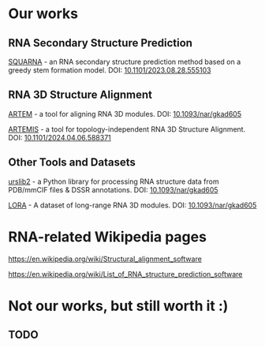 # Our works

## RNA Secondary Structure Prediction

[SQUARNA](https://github.com/febos/SQUARNA) - an RNA secondary structure prediction method based on a greedy stem formation model. DOI: [10.1101/2023.08.28.555103](https://doi.org/10.1101/2023.08.28.555103)

## RNA 3D Structure Alignment

[ARTEM](https://github.com/david-bogdan-r/ARTEM) - a tool for aligning RNA 3D modules. DOI: [10.1093/nar/gkad605](https://doi.org/10.1093/nar/gkad605)

[ARTEMIS](https://github.com/david-bogdan-r/ARTEMIS) - a tool for topology-independent RNA 3D Structure Alignment. DOI: [10.1101/2024.04.06.588371](https://doi.org/10.1101/2024.04.06.588371)

## Other Tools and Datasets

[urslib2](https://github.com/febos/urslib2) - a Python library for processing RNA structure data from PDB/mmCIF files & DSSR annotations. DOI: [10.1093/nar/gkad605](https://doi.org/10.1093/nar/gkad605)

[LORA](https://github.com/febos/LORA) - A dataset of long-range RNA 3D modules. DOI: [10.1093/nar/gkad605](https://doi.org/10.1093/nar/gkad605)

# RNA-related Wikipedia pages

https://en.wikipedia.org/wiki/Structural_alignment_software

https://en.wikipedia.org/wiki/List_of_RNA_structure_prediction_software

# Not our works, but still worth it :)

## TODO
